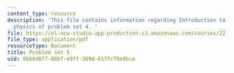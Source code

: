 ```yaml
---
content_type: resource
description: 'This file contains information regarding Introduction to applied nuclear
  physics of problem set 4. '
file: https://ol-ocw-studio-app-production.s3.amazonaws.com/courses/22-02-introduction-to-applied-nuclear-physics-spring-2012/8bb0d67708bfe9ff309d617fcf9e9bca_MIT22_02S12_pset5.pdf
file_type: application/pdf
resourcetype: Document
title: Problem set 5
uid: 8bb0d677-08bf-e9ff-309d-617fcf9e9bca
---
```

